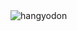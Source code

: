 <img src="https://i.pinimg.com/564x/9d/16/e4/9d16e486d41f32eed413be4ac7dfef6a.jpg" alt="hangyodon">

